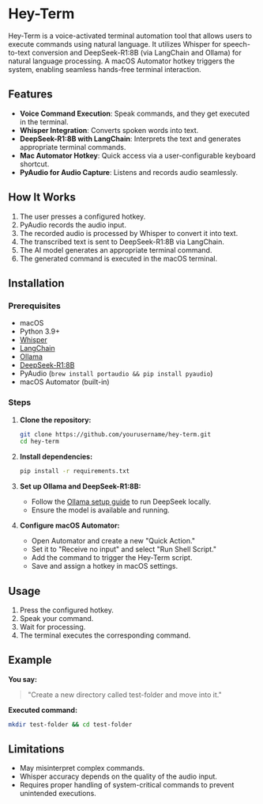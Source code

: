 # Hey-Term

Hey-Term is a voice-activated terminal automation tool that allows users to execute commands using natural language. It utilizes Whisper for speech-to-text conversion and DeepSeek-R1:8B (via LangChain and Ollama) for natural language processing. A macOS Automator hotkey triggers the system, enabling seamless hands-free terminal interaction.

## Features
- **Voice Command Execution**: Speak commands, and they get executed in the terminal.
- **Whisper Integration**: Converts spoken words into text.
- **DeepSeek-R1:8B with LangChain**: Interprets the text and generates appropriate terminal commands.
- **Mac Automator Hotkey**: Quick access via a user-configurable keyboard shortcut.
- **PyAudio for Audio Capture**: Listens and records audio seamlessly.

## How It Works
1. The user presses a configured hotkey.
2. PyAudio records the audio input.
3. The recorded audio is processed by Whisper to convert it into text.
4. The transcribed text is sent to DeepSeek-R1:8B via LangChain.
5. The AI model generates an appropriate terminal command.
6. The generated command is executed in the macOS terminal.

## Installation
### Prerequisites
- macOS
- Python 3.9+
- [Whisper](https://github.com/openai/whisper)
- [LangChain](https://python.langchain.com/)
- [Ollama](https://ollama.ai/)
- [DeepSeek-R1:8B](https://github.com/DeepSeek-AI)
- PyAudio (`brew install portaudio && pip install pyaudio`)
- macOS Automator (built-in)

### Steps
1. **Clone the repository:**
   ```bash
   git clone https://github.com/yourusername/hey-term.git
   cd hey-term
   ```
2. **Install dependencies:**
   ```bash
   pip install -r requirements.txt
   ```
3. **Set up Ollama and DeepSeek-R1:8B:**
   - Follow the [Ollama setup guide](https://ollama.ai/docs) to run DeepSeek locally.
   - Ensure the model is available and running.

4. **Configure macOS Automator:**
   - Open Automator and create a new "Quick Action."
   - Set it to "Receive no input" and select "Run Shell Script."
   - Add the command to trigger the Hey-Term script.
   - Save and assign a hotkey in macOS settings.

## Usage
1. Press the configured hotkey.
2. Speak your command.
3. Wait for processing.
4. The terminal executes the corresponding command.

## Example
**You say:**
> "Create a new directory called test-folder and move into it."

**Executed command:**
```bash
mkdir test-folder && cd test-folder
```

## Limitations
- May misinterpret complex commands.
- Whisper accuracy depends on the quality of the audio input.
- Requires proper handling of system-critical commands to prevent unintended executions.

